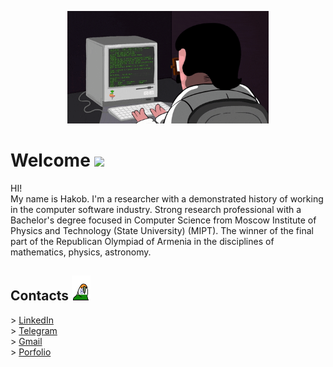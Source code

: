 <p  align="center"><img height="180" src="coderman.gif"/></p>

# Welcome <img src="https://media.giphy.com/media/mGcNjsfWAjY5AEZNw6/giphy.gif" width="50">
HI!
</br>
My name is Hakob. I'm a researcher with a demonstrated history of working in the computer software
industry. Strong research professional with a Bachelor's degree focused in
Computer Science from Moscow Institute of Physics and
Technology (State University) (MIPT). The winner of the final part of the
Republican Olympiad of Armenia in the disciplines of mathematics, physics,
astronomy.

<h2>Contacts <img src="https://raw.githubusercontent.com/ItsAnunesS/ItsAnunesS/master/src/img/parrots/flags/indiaparrot.gif" width="30" height="40"/></h2>

\> [LinkedIn](https://www.linkedin.com/in/jacpetro)</br>
\> [Telegram](https://t.me/jacpetro) </br>
\> [Gmail](jacpetrosyan@gmail.com) </br>
\> [Porfolio](https://drive.google.com/drive/folders/1_z8CwzKdMVHqjeMxyCnwvYmMlYIKubnD?usp=share_link)

